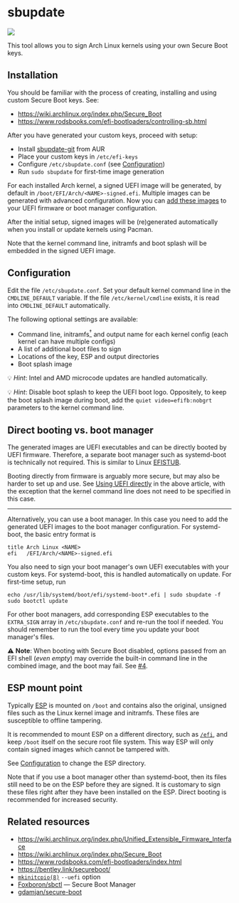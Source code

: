 # sbupdate

![](https://github.com/andreyv/sbupdate/workflows/CI/badge.svg)

This tool allows you to sign Arch Linux kernels using your own Secure Boot keys.

## Installation

You should be familiar with the process of creating, installing and using
custom Secure Boot keys. See:
* https://wiki.archlinux.org/index.php/Secure_Boot
* https://www.rodsbooks.com/efi-bootloaders/controlling-sb.html

After you have generated your custom keys, proceed with setup:
* Install [sbupdate-git](https://aur.archlinux.org/packages/sbupdate-git/) from AUR
* Place your custom keys in `/etc/efi-keys`
* Configure `/etc/sbupdate.conf` (see [Configuration](#configuration))
* Run `sudo sbupdate` for first-time image generation

For each installed Arch kernel, a signed UEFI image will be generated, by default
in `/boot/EFI/Arch/<NAME>-signed.efi`. Multiple images can be generated with
advanced configuration. Now you can [add these images](#direct-booting-vs-boot-manager)
to your UEFI firmware or boot manager configuration.

After the initial setup, signed images will be (re)generated automatically when
you install or update kernels using Pacman.

Note that the kernel command line, initramfs and boot splash will be embedded in
the signed UEFI image.

## Configuration

Edit the file `/etc/sbupdate.conf`. Set your default kernel command line
in the `CMDLINE_DEFAULT` variable. If the file `/etc/kernel/cmdline` exists,
it is read into `CMDLINE_DEFAULT` automatically.

The following optional settings are available:
* Command line, initramfs[<sup>†</sup>](#ucode) and output name for each kernel
  config (each kernel can have multiple configs)
* A list of additional boot files to sign
* Locations of the key, ESP and output directories
* Boot splash image

<a name="ucode">💡 _Hint_:</a> Intel and AMD microcode updates are handled
automatically.

💡 _Hint_: Disable boot splash to keep the UEFI boot logo. Oppositely, to keep
the boot splash image during boot, add the `quiet video=efifb:nobgrt`
parameters to the kernel command line.

## Direct booting vs. boot manager

The generated images are UEFI executables and can be directly booted by UEFI
firmware. Therefore, a separate boot manager such as systemd-boot is technically
not required. This is similar to Linux [EFISTUB](https://wiki.archlinux.org/index.php/EFISTUB).

Booting directly from firmware is arguably more secure, but may also be harder
to set up and use. See [Using UEFI directly](https://wiki.archlinux.org/index.php/EFISTUB#Using_UEFI_directly)
in the above article, with the exception that the kernel command line does not
need to be specified in this case.

---

Alternatively, you can use a boot manager. In this case you need to add the generated UEFI
images to the boot manager configuration. For systemd-boot, the basic entry
format is

    title Arch Linux <NAME>
    efi   /EFI/Arch/<NAME>-signed.efi

You also need to sign your boot manager's own UEFI executables with your
custom keys. For systemd-boot, this is handled automatically on update. For
first-time setup, run

```shell
echo /usr/lib/systemd/boot/efi/systemd-boot*.efi | sudo sbupdate -f
sudo bootctl update
```

For other boot managers, add corresponding ESP executables to the `EXTRA_SIGN`
array in `/etc/sbupdate.conf` and re-run the tool if needed. You should
remember to run the tool every time you update your boot manager's files.

⚠️ **Note**: When booting with Secure Boot disabled, options passed from an EFI shell
(_even empty_) may override the built-in command line in the combined image, and
the boot may fail. See [#4](https://github.com/andreyv/sbupdate/issues/4).


## ESP mount point

Typically [ESP](https://wiki.archlinux.org/title/EFI_system_partition) is
mounted on `/boot` and contains also the original, unsigned files such as the
Linux kernel image and initramfs. These files are susceptible to offline
tampering.

It is recommended to mount ESP on a different directory, such as
[`/efi`](https://www.freedesktop.org/software/systemd/man/bootctl.html#--esp-path=),
and keep `/boot` itself on the secure root file system. This way ESP will only
contain signed images which cannot be tampered with.

See [Configuration](#configuration) to change the ESP directory.

Note that if you use a boot manager other than systemd-boot, then its files
still need to be on the ESP before they are signed. It is customary to sign
these files right after they have been installed on the ESP. Direct booting is
recommended for increased security.

## Related resources

* https://wiki.archlinux.org/index.php/Unified_Extensible_Firmware_Interface
* https://wiki.archlinux.org/index.php/Secure_Boot
* https://www.rodsbooks.com/efi-bootloaders/index.html
* https://bentley.link/secureboot/
* [`mkinitcpio(8)`](https://man.archlinux.org/man/mkinitcpio.8) `--uefi` option
* [Foxboron/sbctl](https://github.com/Foxboron/sbctl) — Secure Boot Manager
* [gdamjan/secure-boot](https://github.com/gdamjan/secure-boot)
